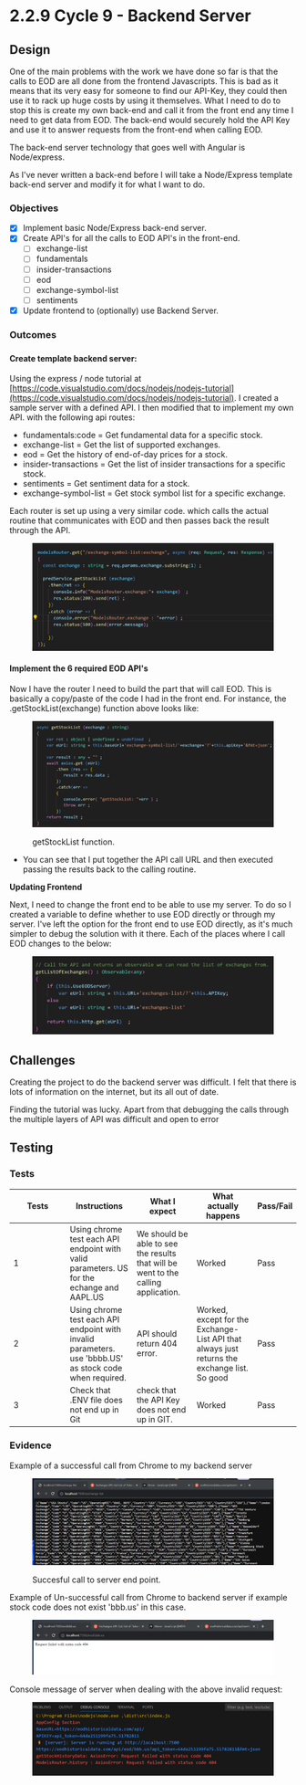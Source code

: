 # 2.2.9 Cycle 9 - Backend Server

## Design

One of the main problems with the work we have done so far is that the calls to EOD are all done from the frontend Javascripts. This is bad as it means that its very easy for someone to find our API-Key, they could then use it to rack up huge costs by using it themselves. What I need to do to stop this is create my own back-end and call it from the front end any time I need to get data from EOD. The back-end would securely hold the API Key and use it to answer requests from the front-end when calling EOD.&#x20;

The back-end server technology that goes well with Angular is Node/express.

As I've never written a back-end before I will take a Node/Express template back-end server and modify it for what I want to do.

### Objectives

* [x] Implement basic Node/Express back-end server.
* [x] Create API's for all the calls to EOD API's in the front-end.
  * [ ] exchange-list
  * [ ] fundamentals
  * [ ] insider-transactions
  * [ ] eod&#x20;
  * [ ] exchange-symbol-list
  * [ ] sentiments
* [x] Update frontend to (optionally) use Backend Server.

### Outcomes

###

#### Create template backend server:

Using the express / node tutorial at [https://code.visualstudio.com/docs/nodejs/nodejs-tutorial](https://code.visualstudio.com/docs/nodejs/nodejs-tutorial). I created a sample server with a defined API. I then modified that to implement my own API. with the following api routes:

* fundamentals:code     = Get fundamental data for a specific stock.
* exchange-list     =  Get the list of supported exchanges.
* eod  = Get the history of end-of-day prices for a stock.  &#x20;
* insider-transactions = Get the list of insider transactions for a specific stock.
* sentiments = Get sentiment data for a stock.
* exchange-symbol-list = Get stock symbol list for a specific exchange.

Each router is set up using a very similar code. which calls the actual routine that communicates with EOD and then passes back the result through the API.

<figure><img src="../.gitbook/assets/image (2).png" alt=""><figcaption></figcaption></figure>

#### Implement the 6 required EOD API's

Now I have the router I need to build the part that will call EOD. This is basically a copy/paste of the code I had in the front end. For instance, the .getStockList(exchange) function above looks like:

<figure><img src="../.gitbook/assets/image (1) (1).png" alt=""><figcaption><p>getStockList function.</p></figcaption></figure>

* You can see that I put together the API call URL and then executed passing the results back to the calling routine.

**Updating Frontend**

Next, I need to change the front end to be able to use my server. To do so I created a variable to define whether to use EOD directly or through my server. I've left the option for the front end to use EOD directly, as it's much simpler to debug the solution with it there. Each of the places where I call EOD changes to the below:

<figure><img src="../.gitbook/assets/image (22).png" alt=""><figcaption></figcaption></figure>

## Challenges

Creating the project to do the backend server was difficult. I felt that there is lots of information on the internet, but its all out of date.

Finding the tutorial was lucky. Apart from that debugging the calls through the multiple layers of API was difficult and open to error

## Testing



### Tests

<table><thead><tr><th width="85">Tests</th><th>Instructions</th><th>What I expect</th><th>What actually happens</th><th>Pass/Fail</th></tr></thead><tbody><tr><td>1</td><td>Using chrome test  each API endpoint  with valid parameters. US for the echange and AAPL.US</td><td>We should be able to see the results that will be went to the calling application.</td><td>Worked</td><td>Pass</td></tr><tr><td>2</td><td>Using chrome test each API endpoint with invalid parameters. use 'bbbb.US' as stock code when required.</td><td>API should return 404 error.</td><td>Worked, except for the Exchange-List API that always just returns the exchange list. So good</td><td>Pass</td></tr><tr><td>3</td><td>Check that .ENV file does not end up in Git</td><td>check that the API Key does not end up in GIT.</td><td>Worked</td><td>Pass</td></tr></tbody></table>

### Evidence

Example of a successful call from Chrome to my backend server

<figure><img src="../.gitbook/assets/image.png" alt=""><figcaption><p>Succesful call to server end point.</p></figcaption></figure>

Example of Un-successful call from Chrome to backend server if example stock code does not exist 'bbb.us' in this case.

<figure><img src="../.gitbook/assets/image (1).png" alt=""><figcaption></figcaption></figure>

Console message of server when dealing with the above invalid request:



<figure><img src="../.gitbook/assets/image (23).png" alt=""><figcaption></figcaption></figure>
